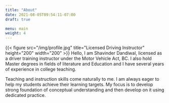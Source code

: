 ```yaml
---
title: "About"
date: 2021-08-05T09:54:11-07:00
draft: true

menu: main
weight: 4
---
```


{{< figure src="/img/profile.jpg" title="Licensed Driving Instructor" height="200" width="200" >}}
Hello, I am Shavinder Dandiwal, licensed as a driver training instructor under the Motor Vehicle Act, BC. I also hold Master degrees in fields of literature and Education and I have several years of experience in college teaching. 

Teaching and instruction skills come naturally to me. I am always eager to help my students achieve their learning targets. My focus is to develop strong foundation of conceptual understanding and then develop on it using dedicated practice.